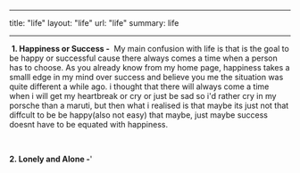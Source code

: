  ---
title: "life"
layout: "life"
url: "life"
summary: life

---
  &#8203;
  **1. Happiness or Success -**
  &#8203;
  My main confusion with life is that is the goal to be happy or successful cause there always comes a time when a person has to choose.  As you already know from my home page, happiness takes a smalll edge in my mind over success and believe you me the situation was quite different a while ago. i thought that there will always come a time when i will get my heartbreak or cry or just be sad so i'd rather cry in my porsche than a maruti, but then what i realised is that maybe its just not that diffcult to be be happy(also not easy) that maybe, just maybe success doesnt have to be equated with happiness. 

  &#8203;

**2. Lonely and Alone -**'
  &#8203;



